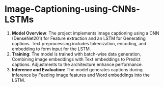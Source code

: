 # Image-Captioning-using-CNNs-LSTMs


1. **Model Overview**: The project implements image captioning using a CNN (DenseNet201) for Feature extraction and an LSTM for Generating captions. Text preprocessing includes tokenization, encoding, and embedding to form input for the LSTM.
2. **Training**: The model is trained with batch-wise data generation, Combining image embeddings with Text embeddings to Predict captions. Adjustments to the architecture enhance performance.
3. **Inference and Evaluation:** The model generates captions during inference by Feeding image features and Word embeddings into the LSTM.
